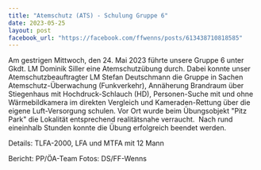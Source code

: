 ```yaml
---
title: "Atemschutz (ATS) - Schulung Gruppe 6"
date: 2023-05-25
layout: post
facebook_url: "https://facebook.com/ffwenns/posts/613438710818585"
---
```


Am gestrigen Mittwoch, den 24. Mai 2023 führte unsere Gruppe 6 unter Gkdt. LM Dominik Siller eine Atemschutzübung durch. Dabei konnte unser Atemschutzbeauftragter LM Stefan Deutschmann die Gruppe in Sachen Atemschutz-Überwachung (Funkverkehr), Annäherung Brandraum über Stiegenhaus mit Hochdruck-Schlauch (HD), Personen-Suche mit und ohne Wärmebildkamera im direkten Vergleich und Kameraden-Rettung über die eigene Luft-Versorgung schulen. Vor Ort wurde beim Übungsobjekt "Pitz Park" die Lokalität entsprechend realitätsnahe verraucht. ️ Nach rund eineinhalb Stunden konnte die Übung erfolgreich beendet werden. 

Details:
TLFA-2000, LFA und MTFA mit 12 Mann

Bericht: PP/ÖA-Team
Fotos: DS/FF-Wenns